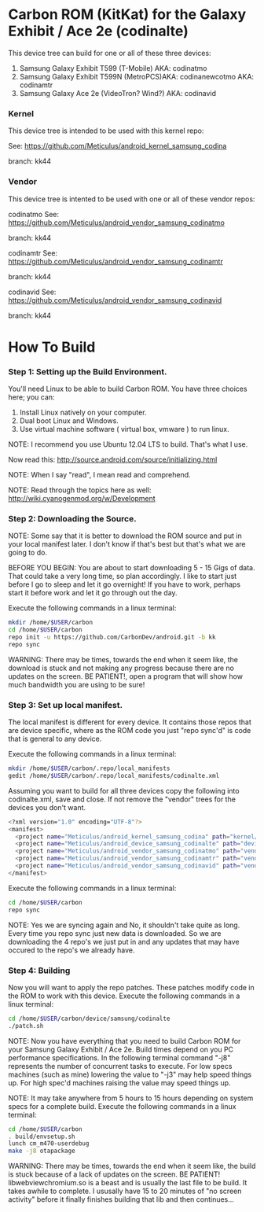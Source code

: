 # Carbon ROM (KitKat) for the Galaxy Exhibit / Ace 2e (codinalte)
This device tree can build for one or all of these three devices:

1. Samsung Galaxy Exhibit T599 (T-Mobile) AKA: codinatmo
2. Samsung Galaxy Exhibit T599N (MetroPCS)AKA: codinanewcotmo AKA: codinamtr
3. Samsung Galaxy Ace 2e (VideoTron? Wind?) AKA: codinavid

### Kernel
This device tree is intended to be used with this kernel repo:

See: https://github.com/Meticulus/android_kernel_samsung_codina

branch: kk44
### Vendor
This device tree is intented to be used with one or all of these vendor repos:

codinatmo
See: https://github.com/Meticulus/android_vendor_samsung_codinatmo

branch: kk44

codinamtr
See: https://github.com/Meticulus/android_vendor_samsung_codinamtr

branch: kk44

codinavid
See: https://github.com/Meticulus/android_vendor_samsung_codinavid

branch: kk44
# How To Build

### Step 1: Setting up the Build Environment.

You'll need Linux to be able to build Carbon ROM. You have three choices here; you can:

1. Install Linux natively on your computer.
2. Dual boot Linux and Windows.
3. Use virtual machine software ( virtual box, vmware ) to run linux.

NOTE: I recommend you use Ubuntu 12.04 LTS to build. That's what I use.

Now read this: http://source.android.com/source/initializing.html

NOTE: When I say "read", I mean read and comprehend.

NOTE: Read through the topics here as well: http://wiki.cyanogenmod.org/w/Development
### Step 2: Downloading the Source.

NOTE: Some say that it is better to download the ROM source and put in your local manifest later. I don't know if that's best but that's what we are going to do.

BEFORE YOU BEGIN: You are about to start downloading 5 - 15 Gigs of data. That could take a very long time, so plan accordingly. I like to start just before I go to sleep and let it go overnight! If you have to work, perhaps start it before work and let it go through out the day.

Execute the following commands in a linux terminal:
```bash
mkdir /home/$USER/carbon
cd /home/$USER/carbon
repo init -u https://github.com/CarbonDev/android.git -b kk
repo sync
```
WARNING: There may be times, towards the end when it seem like, the download is stuck and not making any progress because there are no updates on the screen. BE PATIENT!, open a program that will show how much bandwidth you are using to be sure!

### Step 3: Set up local manifest.

The local manifest is different for every device. It contains those repos that are device specific, where as the ROM code you just "repo sync'd" is code that is general to any device.

Execute the following commands in a linux terminal:
```bash
mkdir /home/$USER/carbon/.repo/local_manifests
gedit /home/$USER/carbon/.repo/local_manifests/codinalte.xml
```
Assuming you want to build for all three devices copy the following into codinalte.xml, save and close. If not remove the "vendor" trees for the devices you don't want.
```bash
<?xml version="1.0" encoding="UTF-8"?>
<manifest>
  <project name="Meticulus/android_kernel_samsung_codina" path="kernel/samsung/codina" remote="cm" revision="kk44"/>
  <project name="Meticulus/android_device_samsung_codinalte" path="device/samsung/codinalte" remote="cm" revision="carbon"/>
  <project name="Meticulus/android_vendor_samsung_codinatmo" path="vendor/samsung/codinatmo" remote="cm" revision="kk44"/>
  <project name="Meticulus/android_vendor_samsung_codinamtr" path="vendor/samsung/codinamtr" remote="cm" revision="kk44"/>
  <project name="Meticulus/android_vendor_samsung_codinavid" path="vendor/samsung/codinavid" remote="cm" revision="kk44"/>
</manifest>
```
Execute the following commands in a linux terminal:
```bash
cd /home/$USER/carbon
repo sync
```

NOTE: Yes we are syncing again and No, it shouldn't take quite as long. Every time you repo sync just new data is downloaded. So we are downloading the 4 repo's we just put in and any updates that may have occured to the repo's we already have.

### Step 4: Building

Now you will want to apply the repo patches. These patches modify code in the ROM to work with this device.
Execute the following commands in a linux terminal:
```bash
cd /home/$USER/carbon/device/samsung/codinalte
./patch.sh
```

NOTE: Now you have everything that you need to build Carbon ROM for your Samsung Galaxy Exhibit / Ace 2e. Build times depend on you PC performance specifications. In the following terminal command "-j8" represents the number of concurrent tasks to execute. For low specs machines (such as mine) lowering the value to "-j3" may help speed things up. For high spec'd machines raising the value may speed things up.

NOTE: It may take anywhere from 5 hours to 15 hours depending on system specs for a complete build.
Execute the following commands in a linux terminal:
```bash
cd /home/$USER/carbon
. build/envsetup.sh
lunch cm_m470-userdebug
make -j8 otapackage
```
WARNING: There may be times, towards the end when it seem like, the build is stuck because of a lack of updates on the screen. BE PATIENT! libwebviewchromium.so is a beast and is usually the last file to be build. It takes awhile to complete. I ususally have 15 to 20 minutes of "no screen activity" before it finally finishes building that lib and then continues...
